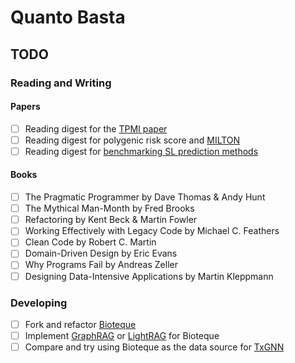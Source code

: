 # Quanto Basta

## TODO

### Reading and Writing

#### Papers

- [ ] Reading digest for the [TPMI paper](https://www.medrxiv.org/content/10.1101/2024.10.14.24315279v1)
- [ ] Reading digest for polygenic risk score and [MILTON](https://www.nature.com/articles/s41588-024-01898-1)
- [ ] Reading digest for [benchmarking SL prediction methods](https://www.nature.com/articles/s41467-024-52900-7)
<!-- - [ ] Reading digest for [iPanda](https://www.nature.com/articles/ncomms13427)
  - [ ] [Zhavoronkov et al. 2022](https://communities.springernature.com/posts/after-the-paper-from-paper-to-industrial-scale-platform-a-7-year-behind-the-paper-journey-from-ipanda-to-pandaomics-ai-powered-target-discovery-platform)
- [ ] Reading digest for [PandaOmics](https://www.cell.com/trends/pharmacological-sciences/fulltext/S0165-6147(23)00137-2)
  - [ ] [Ozerov et al. 2022](https://communities.springernature.com/posts/a-global-collaboration-in-precision-oncology-and-dna-repair-disorders-between-the-university-of-copenhagen-insilico-medicine-and-the-university-of-chicago-enabled-by-pandaomics-artificial-intelligence-engine)
  - [ ] [Pun et al. 2024](https://communities.springernature.com/posts/generative-artificial-intelligence-for-drug-discovery-how-the-first-ai-discovered-and-ai-designed-drug-progressed-to-phase-2-clinical-testing)
- [ ] Reading digest for [Chemistry42](https://pubs.acs.org/doi/10.1021/acs.jcim.2c01191)
  - [ ] [Zhavoronkov et al. 2022](https://communities.springernature.com/posts/after-the-paper-from-paper-to-industrial-scale-platform-a-3-year-behind-the-paper-journey-from-gentrl-to-chemistry42)
- [ ] Reading digest for [inClinico](https://ascpt.onlinelibrary.wiley.com/doi/10.1002/cpt.3008) -->

#### Books

- [ ] The Pragmatic Programmer by Dave Thomas & Andy Hunt
- [ ] The Mythical Man-Month by Fred Brooks
- [ ] Refactoring by Kent Beck & Martin Fowler
- [ ] Working Effectively with Legacy Code by Michael C. Feathers
- [ ] Clean Code by Robert C. Martin
- [ ] Domain-Driven Design by Eric Evans
- [ ] Why Programs Fail by Andreas Zeller
- [ ] Designing Data-Intensive Applications by Martin Kleppmann

### Developing

- [ ] Fork and refactor [Bioteque](https://gitlabsbnb.irbbarcelona.org/bioteque/bioteque)
- [ ] Implement [GraphRAG](https://github.com/microsoft/graphrag) or [LightRAG](https://github.com/HKUDS/LightRAG) for Bioteque
- [ ] Compare and try using Bioteque as the data source for [TxGNN](https://github.com/mims-harvard/TxGNN)
